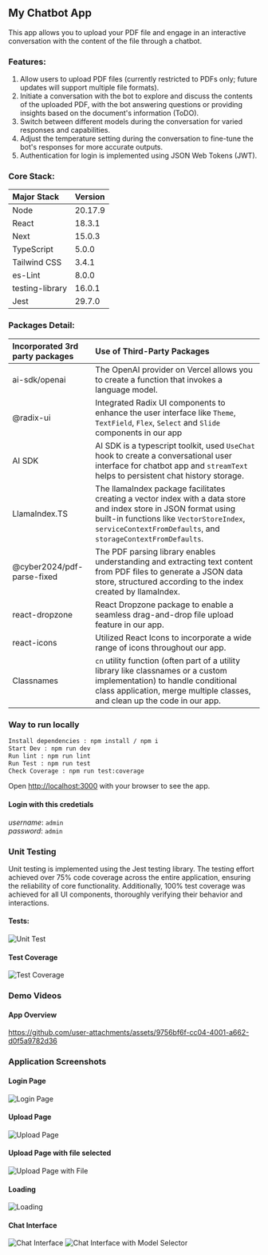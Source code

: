 ## My Chatbot App

This app allows you to upload your PDF file and engage in an interactive conversation with the content of the file through a chatbot.

### Features:
 1. Allow users to upload PDF files (currently restricted to PDFs only; future updates will support multiple file formats).
 1. Initiate a conversation with the bot to explore and discuss the contents of the uploaded PDF, with the bot answering questions or providing insights based on the document's information (ToDO).
 1. Switch between different models during the conversation for varied responses and capabilities.
 1. Adjust the temperature setting during the conversation to fine-tune the bot's responses for more accurate outputs.
 1. Authentication for login is implemented using JSON Web Tokens (JWT).

### Core Stack:
| Major Stack   | Version                                                                                                    |
|:---------------------|:-----------------------------------------------------------------------------------------------------------------|
| Node        | 20.17.9                      |
| React           | 18.3.1 |
| Next              | 15.0.3|
| TypeScript      | 5.0.0|
| Tailwind CSS         | 3.4.1|
| es-Lint           | 8.0.0 |
| testing-library           | 16.0.1 |
| Jest          | 29.7.0 |




### Packages Detail:
| Incorporated 3rd party packages    | Use of Third-Party Packages                                                                                                    |
|:---------------------|:-----------------------------------------------------------------------------------------------------------------|
| ai-sdk/openai        | The OpenAI provider on Vercel allows you to create a function that invokes a language model.                      |
| @radix-ui            | Integrated Radix UI components to enhance the user interface like `Theme`, `TextField`, `Flex`, `Select` and `Slide` components in our app |
| AI SDK               | AI SDK is a typescript toolkit, used `UseChat` hook to create a conversational user interface for chatbot app and `streamText` helps to persistent chat history storage. |
| LlamaIndex.TS        | The llamaIndex package facilitates creating a vector index with a data store and index store in JSON format using built-in functions like `VectorStoreIndex`, `serviceContextFromDefaults`, and `storageContextFromDefaults`.  |
| @cyber2024/pdf-parse-fixed | The PDF parsing library enables understanding and extracting text content from PDF files to generate a JSON data store, structured according to the index created by llamaIndex. |
| react-dropzone       | React Dropzone package to enable a seamless drag-and-drop file upload feature in our app.|
| react-icons          | Utilized React Icons to incorporate a wide range of icons throughout our app.|
| Classnames           | `cn` utility function (often part of a utility library like classnames or a custom implementation) to handle conditional class application, merge multiple classes, and clean up the code in our app. |



### Way to run locally

```bash
Install dependencies : npm install / npm i
Start Dev : npm run dev
Run lint : npm run lint
Run Test : npm run test
Check Coverage : npm run test:coverage
```

Open [http://localhost:3000](http://localhost:3000) with your browser to see the app.

#### Login with this credetials
_username_: `admin`\
_password_: `admin`

### Unit Testing
Unit testing is implemented using the Jest testing library. The testing effort achieved over 75% code coverage across the entire application, ensuring the reliability of core functionality. Additionally, 100% test coverage was achieved for all UI components, thoroughly verifying their behavior and interactions.

#### Tests:
![Unit Test](./screenshots/unit-test.png "Unit Test")

#### Test Coverage
![Test Coverage](./screenshots/test-coverage.png "Test Coverage")

### Demo Videos

#### App Overview
https://github.com/user-attachments/assets/9756bf6f-cc04-4001-a662-d0f5a9782d36


### Application Screenshots

#### Login Page
![Login Page](./screenshots/login.png "Login Page")

#### Upload Page
![Upload Page](./screenshots/upload.png "Upload Page")

#### Upload Page with file selected
![Upload Page with File](./screenshots/upload-file.png "Upload Page with file selected")

#### Loading
![Loading](./screenshots/loading.png "Loading")

#### Chat Interface
![Chat Interface](./screenshots/chatWindow.png "Chat Interface")
![Chat Interface with Model Selector](./screenshots/chatWindow-model-selector.png "Chat Interface with Model Selector")
